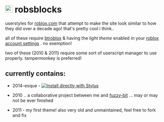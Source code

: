 # <img src="https://raw.githubusercontent.com/sayorisocks/robsblocks/main/other/2012.png" width="24"/> robsblocks

userstyles for [roblox.com](https://roblox.com/) that attempt to make the site look similar to how they did over a decade ago! that's pretty cool i think..

all of these require [btroblox](https://www.google.com/search?q=btroblox) & having the *light theme* enabled in your [roblox account settings](https://www.roblox.com/my/account) . no exemption!

two of these (2010 & 2011) require some sort of userscript manager to use properly. tampermonkey is preferred!

## currently contains:
- 2014-esque - [![Install directly with Stylus](https://img.shields.io/badge/Install%20directly%20with-Stylus-00adad.svg)](https://github.com/sayorisocks/robsblocks/raw/main/2014/2014.user.css)

- 2010 .. a collaborative project between me and [fuzzy-bit](https://github.com/fuzzy-bit) ... may or may not be ever finished
- 2011  - my first theme! also very old and unmaintained, feel free to fork and fix
